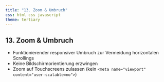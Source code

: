 ```yaml
---
title: "13. Zoom & Umbruch"
css: html css javascript
theme: tertiary
---
```

## 13. Zoom & Umbruch

- Funktionierender responsiver Umbruch zur Vermeidung horizontalen Scrollings
- Keine Bildschirmorientierung erzwingen
- Zoom auf Touchscreens zulassen (kein `<meta name="viewport" content="user-scalable=no">`)
